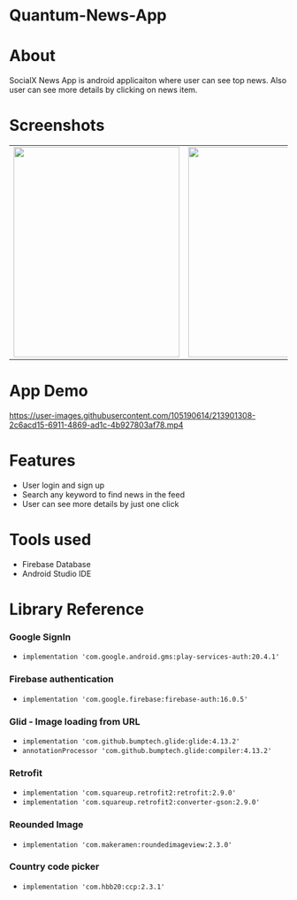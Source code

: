 # Quantum-News-App

# About

SocialX News App is android applicaiton where user can see top news. Also user can see more details by clicking on news item.

# Screenshots
<table>
  <tr>
    <td><img src="https://user-images.githubusercontent.com/105190614/213900468-ba83f14a-96de-49c0-a5bc-e56fb6fcf066.jpg" width=300 height=380></td>
    <td><img src="https://user-images.githubusercontent.com/105190614/213900469-4a90749f-8e74-4340-998f-c7233461d070.jpg" width=300 height=380></td>
    <td><img src="https://user-images.githubusercontent.com/105190614/213900463-5e5a3eb7-8e76-4b52-8719-5d5140d18fbd.jpg" width=300 height=380></td>
    <td><img src="https://user-images.githubusercontent.com/105190614/213900466-ce56e1e5-49c3-49ed-90cc-9c68b9cc9487.jpg" width=300 height=380></td>
    <td><img src="https://user-images.githubusercontent.com/105190614/213900467-7203abf0-4529-4508-a7c4-d70cc00a1ce8.jpg" width=300 height=380></td>
  </tr>
 </table>
 
# App Demo
https://user-images.githubusercontent.com/105190614/213901308-2c6acd15-6911-4869-ad1c-4b927803af78.mp4

# Features

- User login and sign up
- Search any keyword to find news in the feed
- User can see more details by just one click

# Tools used

- Firebase Database
- Android Studio IDE

# Library Reference

### Google SignIn
- `implementation 'com.google.android.gms:play-services-auth:20.4.1'`

### Firebase authentication
- `implementation 'com.google.firebase:firebase-auth:16.0.5'`
    
### Glid - Image loading from URL
- `implementation 'com.github.bumptech.glide:glide:4.13.2'`
- `annotationProcessor 'com.github.bumptech.glide:compiler:4.13.2'`

### Retrofit
- `implementation 'com.squareup.retrofit2:retrofit:2.9.0'`
- `implementation 'com.squareup.retrofit2:converter-gson:2.9.0'`

### Reounded Image
- `implementation 'com.makeramen:roundedimageview:2.3.0'`

### Country code picker
- `implementation 'com.hbb20:ccp:2.3.1'`
